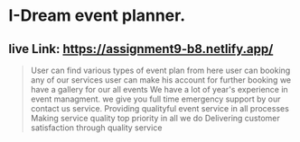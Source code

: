 # I-Dream event planner.
 ## live Link: https://assignment9-b8.netlify.app/
 


> User can find various types of event plan from here
> user can booking any of our services
> user can make his account for further booking
> we have a gallery for our all events
> We have a lot of year's experience in event managment.
> we give you full time emergency support by our contact us service.
> Providing qualityful event service in all processes
> Making service quality top priority in all we do
> Delivering customer satisfaction through quality service